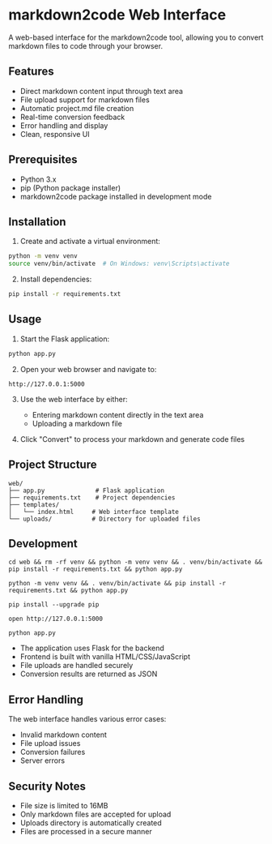 # markdown2code Web Interface

A web-based interface for the markdown2code tool, allowing you to convert markdown files to code through your browser.

## Features

- Direct markdown content input through text area
- File upload support for markdown files
- Automatic project.md file creation
- Real-time conversion feedback
- Error handling and display
- Clean, responsive UI

## Prerequisites

- Python 3.x
- pip (Python package installer)
- markdown2code package installed in development mode

## Installation

1. Create and activate a virtual environment:
```bash
python -m venv venv
source venv/bin/activate  # On Windows: venv\Scripts\activate
```

2. Install dependencies:
```bash
pip install -r requirements.txt
```

## Usage

1. Start the Flask application:
```bash
python app.py
```

2. Open your web browser and navigate to:
```
http://127.0.0.1:5000
```

3. Use the web interface by either:
   - Entering markdown content directly in the text area
   - Uploading a markdown file

4. Click "Convert" to process your markdown and generate code files

## Project Structure

```
web/
├── app.py              # Flask application
├── requirements.txt    # Project dependencies
├── templates/         
│   └── index.html     # Web interface template
└── uploads/           # Directory for uploaded files
```

## Development

```
cd web && rm -rf venv && python -m venv venv && . venv/bin/activate && pip install -r requirements.txt && python app.py

python -m venv venv && . venv/bin/activate && pip install -r requirements.txt && python app.py

pip install --upgrade pip
 
open http://127.0.0.1:5000
 
python app.py
```
- The application uses Flask for the backend
- Frontend is built with vanilla HTML/CSS/JavaScript
- File uploads are handled securely
- Conversion results are returned as JSON

## Error Handling

The web interface handles various error cases:
- Invalid markdown content
- File upload issues
- Conversion failures
- Server errors

## Security Notes

- File size is limited to 16MB
- Only markdown files are accepted for upload
- Uploads directory is automatically created
- Files are processed in a secure manner
